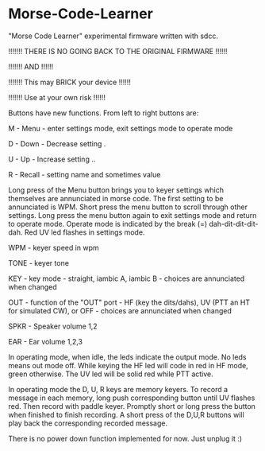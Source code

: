# Morse-Code-Learner
"Morse Code Learner" experimental firmware written with sdcc.  

!!!!!!! THERE IS NO GOING BACK TO THE ORIGINAL FIRMWARE !!!!!!

!!!!!!!                  AND                            !!!!!!

!!!!!!!        This may BRICK your device               !!!!!!

!!!!!!!            Use at your own risk                 !!!!!!

Buttons have new functions.  From left to right buttons are:

M - Menu - enter settings mode, exit settings mode to operate mode

D - Down - Decrease setting .

U - Up - Increase setting ..

R - Recall - setting name and sometimes value

Long press of the Menu button brings you to keyer settings which themselves are annunciated in morse code.  The first setting to be annunciated is WPM.  Short press the menu button to scroll through other settings.  Long press the menu button again to exit settings mode and return to operate mode.  Operate mode is indicated by the break (=) dah-dit-dit-dit-dah. Red UV led flashes in settings mode.

WPM - keyer speed in wpm

TONE - keyer tone

KEY - key mode - straight, iambic A, iambic B - choices are annunciated when changed

OUT - function of the "OUT" port - HF (key the dits/dahs), UV (PTT an HT for simulated CW), or OFF - choices are annunciated when changed

SPKR - Speaker volume 1,2

EAR - Ear volume 1,2,3

In operating mode, when idle, the leds indicate the output mode.  No leds means out mode off.
While keying the HF led will code in red in HF mode, green otherwise.  The UV led will be solid red while PTT active.

In operating mode the D, U, R keys are memory keyers.  To record a message in each memory, long push corresponding button until UV flashes red.  Then record with paddle keyer.  Promptly short or long press the button when finished to finish recording.  A short press of the D,U,R buttons will play back the corresponding recorded message.

There is no power down function implemented for now.  Just unplug it :)
